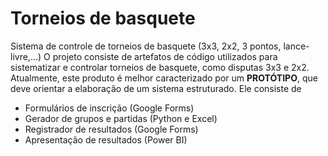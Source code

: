 # Torneios de basquete

Sistema de controle de torneios de basquete (3x3, 2x2, 3 pontos, lance-livre,...)
O projeto consiste de artefatos de código utilizados para sistematizar e controlar torneios de basquete, como disputas 3x3 e 2x2.
Atualmente, este produto é melhor caracterizado por um **PROTÓTIPO**, que deve orientar a elaboração de um sistema estruturado. Ele consiste de 

- Formulários de inscrição (Google Forms)
- Gerador de grupos e partidas (Python e Excel)
- Registrador de resultados (Google Forms)
- Apresentação de resultados (Power BI)
